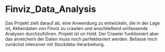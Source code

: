 # Finviz_Data_Analysis
Das Projekt zielt darauf ab, eine Anwendung zu entwickeln, die in der Lage ist, Aktiendaten von Finviz zu crawlen und anschließend umfassende Analysen durchzuführen. 
Projekt ist on Hold. Der Crawler funktioniert aber das anreichern der Daten muss noch perfektioniert werden.
Befasse mich zunächst intensiver mit Stockdata-Verarbeitung.
